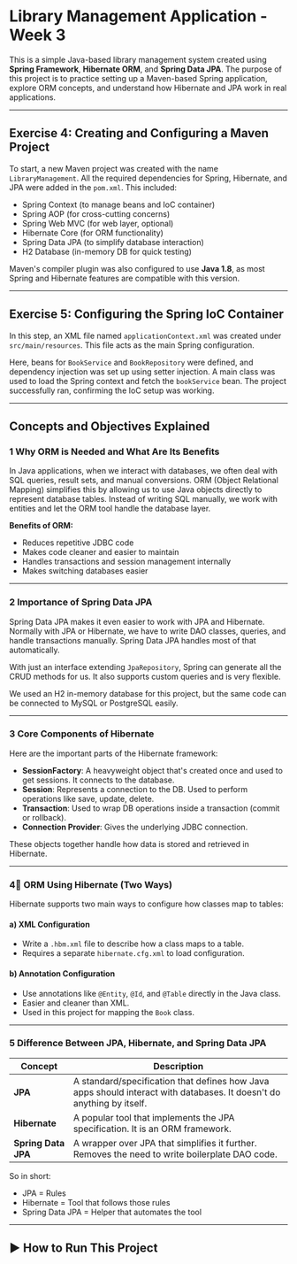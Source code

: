 #  Library Management Application - Week 3

This is a simple Java-based library management system created using **Spring Framework**, **Hibernate ORM**, and **Spring Data JPA**. The purpose of this project is to practice setting up a Maven-based Spring application, explore ORM concepts, and understand how Hibernate and JPA work in real applications.

---

##  Exercise 4: Creating and Configuring a Maven Project

To start, a new Maven project was created with the name `LibraryManagement`. All the required dependencies for Spring, Hibernate, and JPA were added in the `pom.xml`. This included:

- Spring Context (to manage beans and IoC container)
- Spring AOP (for cross-cutting concerns)
- Spring Web MVC (for web layer, optional)
- Hibernate Core (for ORM functionality)
- Spring Data JPA (to simplify database interaction)
- H2 Database (in-memory DB for quick testing)

Maven's compiler plugin was also configured to use **Java 1.8**, as most Spring and Hibernate features are compatible with this version.

---

##  Exercise 5: Configuring the Spring IoC Container

In this step, an XML file named `applicationContext.xml` was created under `src/main/resources`. This file acts as the main Spring configuration.

Here, beans for `BookService` and `BookRepository` were defined, and dependency injection was set up using setter injection. A main class was used to load the Spring context and fetch the `bookService` bean. The project successfully ran, confirming the IoC setup was working.

---

##  Concepts and Objectives Explained

### 1️ Why ORM is Needed and What Are Its Benefits

In Java applications, when we interact with databases, we often deal with SQL queries, result sets, and manual conversions. ORM (Object Relational Mapping) simplifies this by allowing us to use Java objects directly to represent database tables. Instead of writing SQL manually, we work with entities and let the ORM tool handle the database layer.

**Benefits of ORM:**
- Reduces repetitive JDBC code
- Makes code cleaner and easier to maintain
- Handles transactions and session management internally
- Makes switching databases easier

---

### 2️ Importance of Spring Data JPA

Spring Data JPA makes it even easier to work with JPA and Hibernate. Normally with JPA or Hibernate, we have to write DAO classes, queries, and handle transactions manually. Spring Data JPA handles most of that automatically.

With just an interface extending `JpaRepository`, Spring can generate all the CRUD methods for us. It also supports custom queries and is very flexible.

We used an H2 in-memory database for this project, but the same code can be connected to MySQL or PostgreSQL easily.

---

### 3️ Core Components of Hibernate

Here are the important parts of the Hibernate framework:

- **SessionFactory**: A heavyweight object that's created once and used to get sessions. It connects to the database.
- **Session**: Represents a connection to the DB. Used to perform operations like save, update, delete.
- **Transaction**: Used to wrap DB operations inside a transaction (commit or rollback).
- **Connection Provider**: Gives the underlying JDBC connection.

These objects together handle how data is stored and retrieved in Hibernate.

---

### 4⃣ ORM Using Hibernate (Two Ways)

Hibernate supports two main ways to configure how classes map to tables:

#### a) XML Configuration
- Write a `.hbm.xml` file to describe how a class maps to a table.
- Requires a separate `hibernate.cfg.xml` to load configuration.

#### b) Annotation Configuration
- Use annotations like `@Entity`, `@Id`, and `@Table` directly in the Java class.
- Easier and cleaner than XML.
- Used in this project for mapping the `Book` class.

---

### 5️ Difference Between JPA, Hibernate, and Spring Data JPA

| Concept             | Description |
|---------------------|-------------|
| **JPA**             | A standard/specification that defines how Java apps should interact with databases. It doesn't do anything by itself. |
| **Hibernate**       | A popular tool that implements the JPA specification. It is an ORM framework. |
| **Spring Data JPA** | A wrapper over JPA that simplifies it further. Removes the need to write boilerplate DAO code. |

So in short:
- JPA = Rules
- Hibernate = Tool that follows those rules
- Spring Data JPA = Helper that automates the tool

---

## ▶ How to Run This Project

